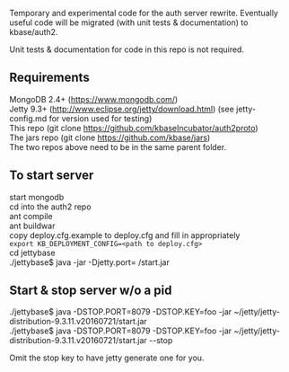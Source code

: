 Temporary and experimental code for the auth server rewrite. Eventually 
useful code will be migrated (with unit tests & documentation) to kbase/auth2.

Unit tests & documentation for code in this repo is not required.

Requirements
------------
MongoDB 2.4+ (https://www.mongodb.com/)  
Jetty 9.3+ (http://www.eclipse.org/jetty/download.html)
    (see jetty-config.md for version used for testing)  
This repo (git clone https://github.com/kbaseIncubator/auth2proto)  
The jars repo (git clone https://github.com/kbase/jars)  
The two repos above need to be in the same parent folder.

To start server
---------------
start mongodb  
cd into the auth2 repo  
ant compile  
ant buildwar  
copy deploy.cfg.example to deploy.cfg and fill in appropriately  
`export KB_DEPLOYMENT_CONFIG=<path to deploy.cfg>`  
cd jettybase  
./jettybase$ java -jar -Djetty.port=<port> <path to jetty install>/start.jar  

Start & stop server w/o a pid
-----------------------------
./jettybase$ java -DSTOP.PORT=8079 -DSTOP.KEY=foo -jar ~/jetty/jetty-distribution-9.3.11.v20160721/start.jar  
./jettybase$ java -DSTOP.PORT=8079 -DSTOP.KEY=foo -jar ~/jetty/jetty-distribution-9.3.11.v20160721/start.jar --stop  

Omit the stop key to have jetty generate one for you.



